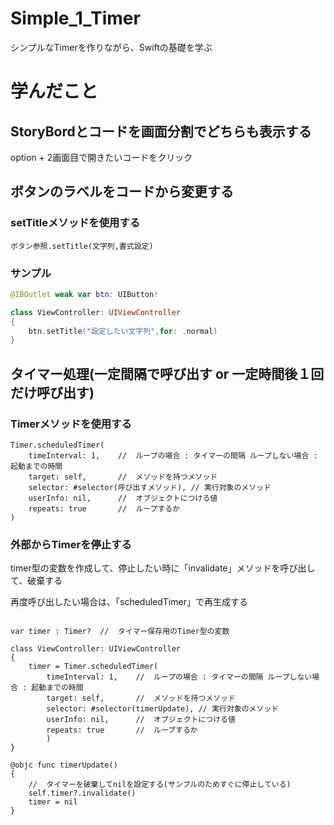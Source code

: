 # Simple_1_Timer
シンプルなTimerを作りながら、Swiftの基礎を学ぶ

# 学んだこと
## StoryBordとコードを画面分割でどちらも表示する

option + 2画面目で開きたいコードをクリック

## ボタンのラベルをコードから変更する

### setTitleメソッドを使用する
```
ボタン参照.setTitle(文字列,書式設定)
```

### サンプル
```swift
@IBOutlet weak var btn: UIButton!

class ViewController: UIViewController
{
    btn.setTitle("設定したい文字列",for: .normal)
}
```

## タイマー処理(一定間隔で呼び出す or 一定時間後１回だけ呼び出す)

### Timerメソッドを使用する

```siwft
Timer.scheduledTimer(
    timeInterval: 1,    //  ループの場合 : タイマーの間隔 ループしない場合 : 起動までの時間
    target: self,       //  メソッドを持つメソッド
    selector: #selector(呼び出すメソッド), // 実行対象のメソッド
    userInfo: nil,      //  オブジェクトにつける値
    repeats: true       //  ループするか
)
```

### 外部からTimerを停止する

timer型の変数を作成して、停止したい時に「invalidate」メソッドを呼び出して、破棄する

再度呼び出したい場合は、「scheduledTimer」で再生成する

```siwft

var timer : Timer?  //  タイマー保存用のTimer型の変数

class ViewController: UIViewController
{
    timer = Timer.scheduledTimer(
        timeInterval: 1,    //  ループの場合 : タイマーの間隔 ループしない場合 : 起動までの時間
        target: self,       //  メソッドを持つメソッド
        selector: #selector(timerUpdate), // 実行対象のメソッド
        userInfo: nil,      //  オブジェクトにつける値
        repeats: true       //  ループするか
        )
}

@objc func timerUpdate()
{
    //  タイマーを破棄してnilを設定する(サンプルのためすぐに停止している)
    self.timer?.invalidate()
    timer = nil
}
```
